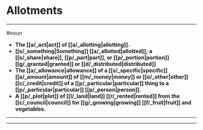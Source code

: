 # Allotments
---
#noun
- **The [[a/_act|act]] of [[a/_allotting|allotting]].**
- **[[s/_something|Something]] [[a/_allotted|allotted]]; a [[s/_share|share]], [[p/_part|part]], or [[p/_portion|portion]] [[g/_granted|granted]] or [[d/_distributed|distributed]]**
- **The [[a/_allowance|allowance]] of a [[s/_specific|specific]] [[a/_amount|amount]] of [[m/_money|money]] or [[o/_other|other]] [[c/_credit|credit]] of a [[p/_particular|particular]] thing to a [[p/_particular|particular]] [[p/_person|person]].**
- **A [[p/_plot|plot]] of [[l/_land|land]] [[r/_rented|rented]] from the [[c/_council|council]] for [[g/_growing|growing]] [[f/_fruit|fruit]] and vegetables.**
---
---
